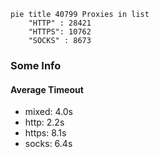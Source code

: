 
```mermaid
pie title 40799 Proxies in list
    "HTTP" : 28421
    "HTTPS": 10762
    "SOCKS" : 8673
```

### Some Info
#### Average Timeout

- mixed: 4.0s
- http: 2.2s
- https: 8.1s
- socks: 6.4s